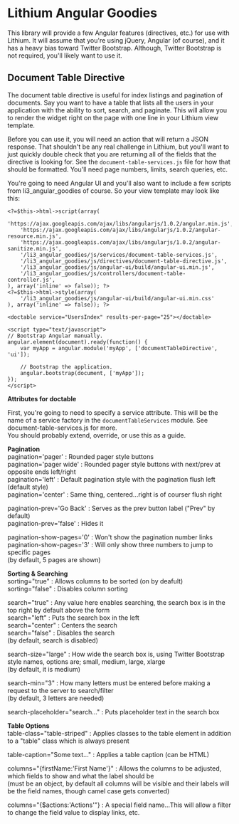 Lithium Angular Goodies
=========

This library will provide a few Angular features (directives, etc.) for use with Lithium.
It will assume that you're using jQuery, Angular (of course), and it has a heavy bias toward
Twitter Bootstrap. Although, Twitter Bootstrap is not required, you'll likely want to use it.

## Document Table Directive

The document table directive is useful for index listings and pagination of documents.
Say you want to have a table that lists all the users in your application with the ability
to sort, search, and paginate. This will allow you to render the widget right on the page
with one line in your Lithium view template.

Before you can use it, you will need an action that will return a JSON response. That shouldn't be
any real challenge in Lithium, but you'll want to just quickly double check that you are returning
all of the fields that the directive is looking for. See the ```document-table-services.js``` file
for how that should be formatted. You'll need page numbers, limits, search queries, etc.

You're going to need Angular UI and you'll also want to include a few scripts from li3_angular_goodies
of course. So your view template may look like this:

```
<?=$this->html->script(array(
	'https://ajax.googleapis.com/ajax/libs/angularjs/1.0.2/angular.min.js',
	'https://ajax.googleapis.com/ajax/libs/angularjs/1.0.2/angular-resource.min.js',
	'https://ajax.googleapis.com/ajax/libs/angularjs/1.0.2/angular-sanitize.min.js',
	'/li3_angular_goodies/js/services/document-table-services.js',
	'/li3_angular_goodies/js/directives/document-table-directive.js',
	'/li3_angular_goodies/js/angular-ui/build/angular-ui.min.js',
	'/li3_angular_goodies/js/controllers/document-table-controller.js',
), array('inline' => false)); ?>
<?=$this->html->style(array(
	'/li3_angular_goodies/js/angular-ui/build/angular-ui.min.css'
), array('inline' => false)); ?>

<doctable service="UsersIndex" results-per-page="25"></doctable>

<script type="text/javascript">
// Bootstrap Angular manually.
angular.element(document).ready(function() {
	var myApp = angular.module('myApp', ['documentTableDirective', 'ui']);

	// Bootstrap the application.
	angular.bootstrap(document, ['myApp']);
});
</script>
```

__Attributes for doctable__

First, you're going to need to specify a service attribute. This will be
the name of a service factory in the ```documentTableServices``` module.
See document-table-services.js for more.  
You should probably extend, override, or use this as a guide.

__Pagination__  
pagination='pager' : Rounded pager style buttons  
pagination='pager wide' : Rounded pager style buttons with next/prev at opposite ends left/right  
pagination='left' : Default pagination style with the pagination flush left (default style)  
pagination='center' : Same thing, centered...right is of courser flush right

pagination-prev='Go Back' : Serves as the prev button label ("Prev" by default)  
pagination-prev='false' : Hides it

pagination-show-pages='0' : Won't show the pagination number links  
pagination-show-pages='3' : Will only show three numbers to jump to specific pages  
(by default, 5 pages are shown)

__Sorting & Searching__  
sorting="true" : Allows columns to be sorted (on by deafult)  
sorting="false" : Disables column sorting  

search="true" : Any value here enables searching, the search box is in the top right by default above the form  
search="left" : Puts the search box in the left  
search="center" : Centers the search  
search="false" : Disables the search  
(by default, search is disabled)

search-size="large" : How wide the search box is, using Twitter Bootstrap style names, options are; small, medium, large, xlarge  
(by default, it is medium)

search-min="3" : How many letters must be entered before making a request to the server to search/filter  
(by default, 3 letters are needed)

search-placeholder="search..." : Puts placeholder text in the search box

__Table Options__  
table-class="table-striped" : Applies classes to the table element in addition to a "table" class which is always present

table-caption="Some text..." : Applies a table caption (can be HTML)

columns="{firstName:'First Name'}" : Allows the columns to be adjusted, which fields to show and what the label should be  
(must be an object, by default all columns will be visible and their labels will be the field names, though camel case gets converted)

columns="{$actions:'Actions'"} : A special field name...This will allow a filter to change the field value to display links, etc.